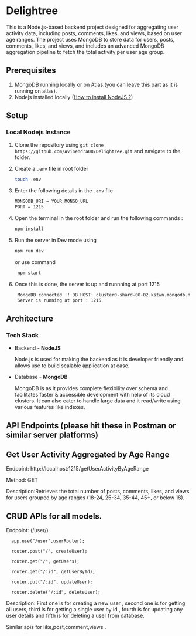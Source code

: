 # Delightree
This is a Node.js-based backend project designed for aggregating user activity data, including posts, comments, likes, and views, based on user age ranges. 
The project uses MongoDB to store data for users, posts, comments, likes, and views, and includes an advanced MongoDB aggregation pipeline to fetch the total activity per user age group.

## Prerequisites
1. MongoDB running locally or on Atlas.(you can leave this part as it is running on atlas).
2. Nodejs installed locally ([How to install NodeJS ?](https://nodejs.org/en/learn/getting-started/how-to-install-nodejs))


## Setup
### Local Nodejs Instance
1. Clone the repository using ```git clone https://github.com/Avinendra08/Delightree.git``` and navigate to the folder.
2. Create a ```.env``` file in root folder
   
   ``` bash
   touch .env
   ```
3. Enter the following details in the ```.env``` file

   ``` bash
   MONGODB_URI = YOUR_MONGO_URL
   PORT = 1215
   
4. Open the terminal in the root folder and run the following commands :

   ``` bash
   npm install
   ```
5. Run the server in Dev mode using
    ``` bash
    npm run dev
    ```
    or use command
   ``` bash
    npm start
   ``` 
6. Once this is done, the server is up and runnning at port 1215

   ``` bash
    MongoDB connected !! DB HOST: cluster0-shard-00-02.kstwn.mongodb.net
    Server is running at port : 1215
   ```
   

## Architecture
### Tech Stack
- Backend - **NodeJS**

  Node.js is used for making the backend as it is developer friendly and allows use to build scalable application at ease.
- Database - **MongoDB**

  MongoDB is as it provides complete flexibility over schema and facilitates faster & accessible development with help of its cloud clusters.
  It can also cater to handle large data and it read/write using various features like indexes.

## API Endpoints (please hit these in Postman or similar server platforms)
## Get User Activity Aggregated by Age Range
   Endpoint: http://localhost:1215/getUserActivityByAgeRange 
   
   Method: GET
   
   Description:Retrieves the total number of posts, comments, likes, and views for users grouped by age ranges (18-24, 25-34, 35-44, 45+, or below 18).

## CRUD APIs for all models.
   Endpoint: (/user/)

      app.use("/user",userRouter);

      router.post("/", createUser);

      router.get("/", getUsers);

      router.get("/:id", getUserById);

      router.put("/:id", updateUser);

      router.delete("/:id", deleteUser);
   
   Description: First one is for creating a new user , second one is for getting all users, third is for getting a single user by id , 
     fourth is for updating any user details and fifth is for deleting a user from database.

   Similar apis for like,post,comment,views .
